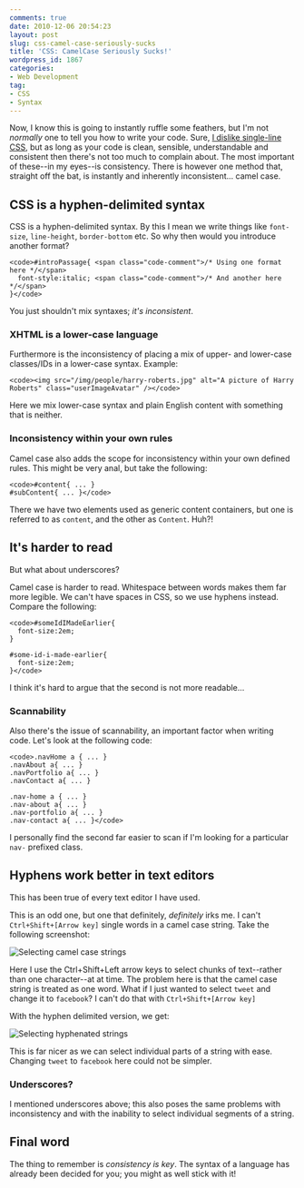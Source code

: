 ```yaml
---
comments: true
date: 2010-12-06 20:54:23
layout: post
slug: css-camel-case-seriously-sucks
title: 'CSS: CamelCase Seriously Sucks!'
wordpress_id: 1867
categories:
- Web Development
tag:
- CSS
- Syntax
---
```


Now, I know this is going to instantly ruffle some feathers, but I'm not _normally_ one to tell you how to write your code. Sure, [I dislike single-line CSS](http://www.venturelab.co.uk/devblog/2010/10/i-wont-tell-you-how-to-write-your-css/), but as long as your code is clean, sensible, understandable and consistent then there's not too much to complain about. The most important of these--in my eyes--is consistency. There is however one method that, straight off the bat, is instantly and inherently inconsistent... camel case.



## CSS is a hyphen-delimited syntax



CSS is a hyphen-delimited syntax. By this I mean we write things like `font-size`, `line-height`, `border-bottom` etc. So why then would you introduce another format?


    
    <code>#introPassage{ <span class="code-comment">/* Using one format here */</span>
      font-style:italic; <span class="code-comment">/* And another here */</span>
    }</code>



You just shouldn't mix syntaxes; _it's inconsistent_.



### XHTML is a lower-case language



Furthermore is the inconsistency of placing a mix of upper- and lower-case classes/IDs in a lower-case syntax. Example:


    
    <code><img src="/img/people/harry-roberts.jpg" alt="A picture of Harry Roberts" class="userImageAvatar" /></code>



Here we mix lower-case syntax and plain English content with something that is neither.



### Inconsistency within your own rules



Camel case also adds the scope for inconsistency within your own defined rules. This might be very anal, but take the following:


    
    <code>#content{ ... }
    #subContent{ ... }</code>



There we have two elements used as generic content containers, but one is referred to as `content`, and the other as `Content`. Huh?!



## It's harder to read





But what about underscores?



Camel case is harder to read. Whitespace between words makes them far more legible. We can't have spaces in CSS, so we use hyphens instead. Compare the following:


    
    <code>#someIdIMadeEarlier{
      font-size:2em;
    }
    
    #some-id-i-made-earlier{
      font-size:2em;
    }</code>



I think it's hard to argue that the second is not more readable...



### Scannability



Also there's the issue of scannability, an important factor when writing code. Let's look at the following code:


    
    <code>.navHome a { ... }
    .navAbout a{ ... }
    .navPortfolio a{ ... }
    .navContact a{ ... }
    
    .nav-home a { ... }
    .nav-about a{ ... }
    .nav-portfolio a{ ... }
    .nav-contact a{ ... }</code>



I personally find the second far easier to scan if I'm looking for a particular `nav-` prefixed class.



## Hyphens work better in text editors





This has been true of every text editor I have used.



This is an odd one, but one that definitely, _definitely_ irks me. I can't `Ctrl+Shift+[Arrow key]` single words in a camel case string. Take the following screenshot:

![Selecting camel case strings](http://csswizardry.com/wp-content/uploads/2010/12/camel-case-select.gif)

Here I use the Ctrl+Shift+Left arrow keys to select chunks of text--rather than one character--at at time. The problem here is that the camel case string is treated as one word. What if I just wanted to select `tweet` and change it to `facebook`? I  can't do that with `Ctrl+Shift+[Arrow key]`

With the hyphen delimited version, we get:

![Selecting hyphenated strings](http://csswizardry.com/wp-content/uploads/2010/12/hyphen-select.gif)

This is far nicer as we can select individual parts of a string with ease. Changing `tweet` to `facebook` here could not be simpler.



### Underscores?



I mentioned underscores above; this also poses the same problems with inconsistency and with the inability to select individual segments of a string.



## Final word



The thing to remember is _consistency is key_. The syntax of a language has already been decided for you; you might as well stick with it!
